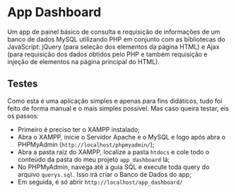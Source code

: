 # App Dashboard

Um app de painel básico de consulta e requisição de informações de um banco de dados MySQL utilizando PHP em conjunto com as bibliotecas do JavaScript: jQuery (para seleção dos elementos da página HTML) e Ajax (para requisição dos dados obtidos pelo PHP e também requisição e injeção de elementos na página principal do HTML).

## Testes

Como esta é uma aplicação simples e apenas para fins didáticos, tudo foi feito de forma manual e o mais simples possível.
Mas caso queira testar, eis os passos:

- Primeiro é preciso ter o XAMPP instalado;
- Abra o XAMPP, inicie o Servidor Apache e o MySQL e logo após abra o PHPMyAdmin (```http://localhost/phpmyadmin/```);
- Abra a pasta raiz do XAMPP, localize a pasta ```htdocs``` e cole todo o conteúdo da pasta do meu projeto ```app_dashboard``` lá;
- No PHPMyAdmin, navega até a guia SQL e execute toda query do arquivo ```querys.sql```. Isso irá criar o Banco de Dados do app;
- Em seguida, é só abrir ```http://localhost/app_dashboard/```
